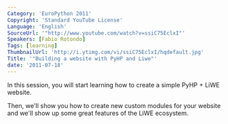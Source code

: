 ```yaml
---
Category: 'EuroPython 2011'
Copyright: 'Standard YouTube License'
Language: 'English'
SourceUrl: '"http://www.youtube.com/watch?v=ssiC75EclxI"'
Speakers: [Fabio Rotondo]
Tags: [learning]
ThumbnailUrl: 'http://i.ytimg.com/vi/ssiC75EclxI/hqdefault.jpg'
Title: '"Building a website with PyHP and Liwe"'
date: '2011-07-18'
---
```

In this session, you will start learning how to create a simple PyHP + LiWE
website.

Then, we'll show you how to create new custom modules for your website and
we'll show up some great features of the LiWE ecosystem.

